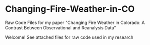 # Changing-Fire-Weather-in-CO
Raw Code Files for my paper "Changing Fire Weather in Colorado: A Contrast Between Observational and Reanalysis Data"

Welcome! See attached files for raw code used in my research
